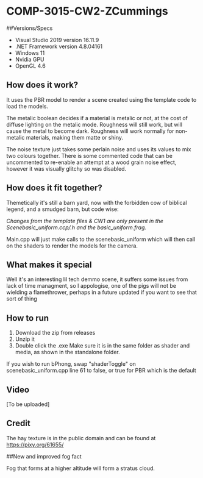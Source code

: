 # COMP-3015-CW2-ZCummings
##Versions/Specs

- Visual Studio 2019 version 16.11.9
- .NET Framework version 4.8.04161
- Windows 11
- Nvidia GPU
- OpenGL 4.6

## How does it work?

It uses the PBR model to render a scene created using the template code to load the models.

The metalic boolean decides if a material is metalic or not, at the cost of diffuse lighting on the metalic mode. Roughness will still work, but will cause the metal to become dark. Roughness will work normally for non-metalic materials, making them matte or shiny.

The noise texture just takes some perlain noise and uses its values to mix two colours together. There is some commented code that can be uncommented to re-enable an attempt at a wood grain noise effect, however it was visually glitchy so was disabled.

## How does it fit together?

Themetically it's still a barn yard, now with the forbidden cow of biblical legend, and a smudged barn, but code wise:

*Changes from the template files & CW1 are only present in the Scenebasic_uniform.ccp/.h and the basic_uniform.frag.*

Main.cpp will just make calls to the scenebasic_uniform which will then call on the shaders to render the models for the camera.

## What makes it special

Well it's an interesting lil tech demmo scene, it suffers some issues from lack of time managment, so I appologise, one of the pigs will not be wielding a flamethrower, perhaps in a future updated if you want to see that sort of thing

## How to run

1. Download the zip from releases
2. Unzip it
3. Double click the .exe
Make sure it is in the same folder as shader and media, as shown in the standalone folder.

If you wish to run bPhong, swap "shaderToggle" on scenebasic_uniform.cpp line 61 to false, or true for PBR which is the default

## Video

[To be uploaded]

## Credit

The hay texture is in the public domain and can be found at https://pixy.org/61655/

##New and improved fog fact

Fog that forms at a higher altitude will form a stratus cloud.
